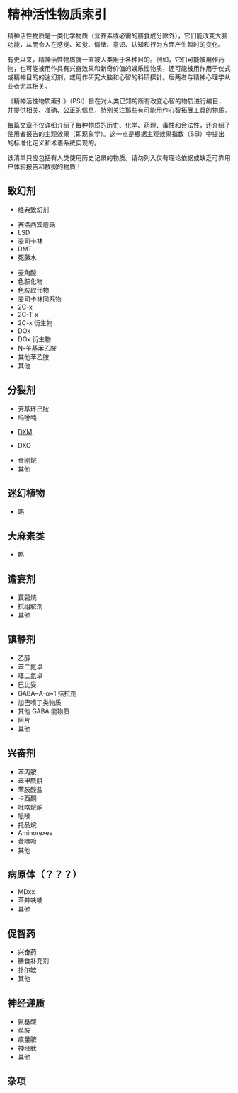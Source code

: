 # 精神活性物质索引

精神活性物质是一类化学物质（营养素或必需的膳食成分除外），它们能改变大脑功能，从而令人在感觉、知觉、情绪、意识、认知和行为方面产生暂时的变化。

有史以来，精神活性物质就一直被人类用于各种目的。例如，它们可能被用作药物，也可能被用作具有兴奋效果和新奇价值的娱乐性物质，还可能被用作用于仪式或精神目的的迷幻剂，或用作研究大脑和心智的科研探针。后两者与精神心理学从业者尤其相关。

《精神活性物质索引》（PSI）旨在对人类已知的所有改变心智的物质进行编目，并提供相关、准确、公正的信息，特别关注那些有可能用作心智拓展工具的物质。

每篇文章不仅详细介绍了每种物质的历史、化学、药理、毒性和合法性，还介绍了使用者报告的主观效果（即现象学）。这一点是根据主观效果指数（SEI）中提出的标准化定义和术语系统实现的。

该清单只应包括有人类使用历史记录的物质。请勿列入仅有理论依据或缺乏可靠用户体验报告和数据的物质！

## 致幻剂
+ 经典致幻剂
- 赛洛西宾蘑菇
- LSD
- 麦司卡林
- DMT
- 死藤水
+ 麦角酸
+ 色胺化物
+ 色胺取代物
+ 麦司卡林同系物
+ 2C-x
+ 2C-T-x
+ 2C-x 衍生物
+ DOx
+ DOx 衍生物
+ N-苄基苯乙胺
+ 其他苯乙胺
+ 其他

## 分裂剂
+ 芳基环己胺
+ 吗啡喃
- [DXM](./drugs/dxm.md)
* DXO
+ 金刚烷
+ 其他

## 迷幻植物
+ 略

## 大麻素类
+ 略

## 谵妄剂
+ 莨菪烷
+ 抗组胺剂
+ 其他

## 镇静剂
+ 乙醇
+ 苯二氮卓
+ 噻二氮卓
+ 巴比妥
+ GABA~A-α~1 拮抗剂
+ 加巴喷丁类物质
+ 其他 GABA 能物质
+ 阿片
+ 其他

## 兴奋剂
+ 苯丙胺
+ 苯甲酰肼
+ 苯胺酸盐
+ 卡西酮
+ 吡咯烷酮
+ 哌嗪
+ 托品烷
+ Aminorexes
+ 黄嘌呤
+ 其他

## 病原体（？？？）
+ MDxx
+ 苯并呋喃
+ 其他

## 促智药
+ 兴奋药
+ 膳食补充剂
+ 扑尔敏
+ 其他

## 神经递质
+ 氨基酸
+ 单胺
+ 痕量胺
+ 神经肽
+ 其他

## 杂项